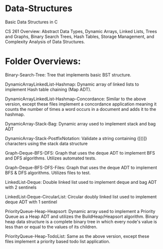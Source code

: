 # Data-Structures
Basic Data Structures in C

CS 261 Overview:  Abstract Data Types, Dynamic Arrays, Linked Lists, Trees and Graphs, Binary Search Trees, Hash Tables, Storage Management, and Complexity Analysis of Data Structures.

# Folder Overviews:
Binary-Search-Tree: Tree that implements basic BST structure.

DynamicArrayLinkedList-Hashmap: Dynamic array of linked lists to implement Hash table chaining (Map ADT).

DynamicArrayLinkedList-Hashmap-Concordance: Similar to the above version, except these files implement a concordance application meaning it counts the number of times a word occurs in a document and adds it to the hashmap.

DynamicArray-Stack-Bag: Dynamic array used to implement stack and bag ADT

DynamicArray-Stack-PostfixNotation: Validate a string containing {[()]} characters using the stack data structure

Graph-Deque-BFS-DFS: Graph that uses the deque ADT to implement BFS and DFS algorithms. Utilizes automated tests.

Graph-Deque-BFS-DFS-Files: Graph that uses the deque ADT to implement BFS & DFS algorithms. Utilizes files to test.

LinkedList-Deque: Double linked list used to implement deque and bag ADT with 2 sentinels

LinkedList-Deque-CircularList: Circular doubly linked list used to implement deque ADT with 1 sentinel

PriorityQueue-Heap-Heapsort: Dynamic array used to implement a Priority Queue as a Heap ADT and utilizes the BuildHeap/Heapsort algorithm. Binary heap data structure is a complete binary tree in which every node's value is less than or equal to the values of its children. 

PriorityQueue-Heap-TodoList: Same as the above version, except these files implement a priority based todo list application.
